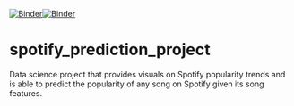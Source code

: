 [![Binder](https://mybinder.org/badge_logo.svg)](https://mybinder.org/v2/gh/sethpoly/spotify_prediction_project/master)[![Binder](https://mybinder.org/badge_logo.svg)](https://mybinder.org/v2/gh/sethpoly/spotify_prediction_project/master)
# spotify_prediction_project

Data science project that provides visuals on Spotify popularity trends and is able to predict the popularity of any song on Spotify given its song features.
